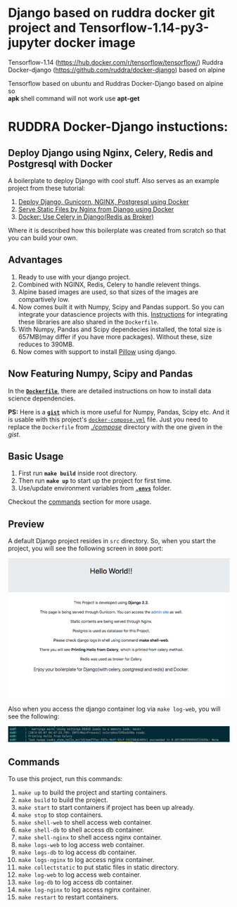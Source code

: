 # Django based on ruddra docker git project and Tensorflow-1.14-py3-jupyter docker image

Tensorflow-1.14 (https://hub.docker.com/r/tensorflow/tensorflow/) 
Ruddra Docker-django (https://github.com/ruddra/docker-django) based on alpine

Tensorflow based on ubuntu and Ruddras Docker-Django based on alpine so\
**apk** shell command will not work use **apt-get**


# RUDDRA Docker-Django instuctions:

## Deploy Django using Nginx, Celery, Redis and Postgresql with Docker

A boilerplate to deploy Django with cool stuff. Also serves as an example project from these tutorial:
1. <a href="https://ruddra.com/docker-django-nginx-postgres/">Deploy Django, Gunicorn, NGINX, Postgresql using Docker</a>
2. <a href="https://ruddra.com/serve-static-files-by-nginx-from-django-using-docker/">Serve Static Files by Nginx from Django using Docker</a>
3. <a href="https://ruddra.com/docker-do-stuff-using-celery-using-redis-as-broker/">Docker: Use Celery in Django(Redis as Broker)</a>

Where it is described how this boilerplate was created from scratch so that you can build your own.

## Advantages
1. Ready to use with your django project.
2. Combined with NGINX, Redis, Celery to handle relevent things.
3. Alpine based images are used, so that sizes of the images are compartively low.
4. Now comes built it with Numpy, Scipy and Pandas support. So you can integrate your datascience projects with this. [Instructions](#now-featuring-numpy-scipy-and-pandas) for integrating these libraries are also shared in the `Dockerfile`.
5. With Numpy, Pandas and Scipy dependecies installed, the total size is 657MB(may differ if you have more packages). Without these, size reduces to 390MB.
6. Now comes with support to install [Pillow](https://pypi.org/project/Pillow/) using django.

## Now Featuring Numpy, Scipy and Pandas
In the [**`Dockerfile`**](https://github.com/ruddra/docker-django/blob/master/compose/django/Dockerfile), there are detailed instructions on how to install data science dependencies.

**PS:** Here is a [**__`gist`__**](https://gist.github.com/ruddra/870d7a51238ddfa4b50375086c12a4f5) which is more useful for Numpy, Pandas, Scipy etc. And it is usable with this project's [`docker-compose.yml`](https://github.com/ruddra/docker-django/blob/master/docker-compose.yml) file. Just you need to replace the `Dockerfile` from [*./compose*](https://github.com/ruddra/docker-django/blob/master/compose) directory with the one given in the *gist*.

## Basic Usage
1. First run **`make build`** inside root directory.
2. Then run **`make up`** to start up the project for first time.
3. Use/update environment variables from [**`.envs`**](https://github.com/ruddra/docker-django/blob/master/.envs) folder.

Checkout the [commands](#commands) section for more usage.

## Preview
A default Django project resides in `src` directory. So, when you start the project, you will see the following screen in `8000` port:

![Demo One](https://github.com/ruddra/blog-images/raw/master/Demo%201.png)

Also when you access the django container log via `make log-web`, you will see the following:

![Demo Two](https://github.com/ruddra/blog-images/raw/master/Demo%202.png)

## Commands
To use this project, run this commands:

1. `make up` to build the project and starting containers.
2. `make build` to build the project.
3. `make start` to start containers if project has been up already.
4. `make stop` to stop containers.
5. `make shell-web` to shell access web container.
6. `make shell-db` to shell access db container.
7. `make shell-nginx` to shell access nginx container.
8. `make logs-web` to log access web container.
9. `make logs-db` to log access db container.
10. `make logs-nginx` to log access nginx container.
11. `make collectstatic` to put static files in static directory.
12. `make log-web` to log access web container.
13. `make log-db` to log access db container.
14. `make log-nginx` to log access nginx container.
15. `make restart` to restart containers.
